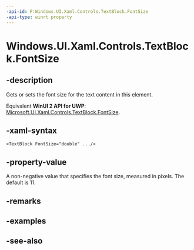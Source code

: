 ```yaml
---
-api-id: P:Windows.UI.Xaml.Controls.TextBlock.FontSize
-api-type: winrt property
---
```


<!-- Property syntax
public double FontSize { get;  set; }
-->

# Windows.UI.Xaml.Controls.TextBlock.FontSize

## -description
Gets or sets the font size for the text content in this element.

Equivalent **WinUI 2 API for UWP**: [Microsoft.UI.Xaml.Controls.TextBlock.FontSize](/windows/winui/api/microsoft.ui.xaml.controls.textblock.fontsize).

## -xaml-syntax
```xaml
<TextBlock FontSize="double" .../>
```


## -property-value
A non-negative value that specifies the font size, measured in pixels. The default is 11.

## -remarks

## -examples

## -see-also
